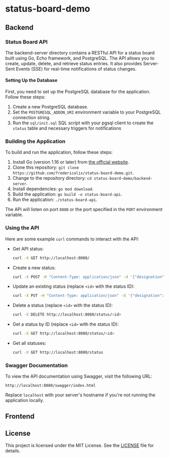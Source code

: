 # status-board-demo

## Backend
### Status Board API

The backend-server directory contains a RESTful API for a status board built using Go, Echo framework, and PostgreSQL.
The API allows you to create, update, delete, and retrieve status entries. 
It also provides Server-Sent Events (SSE) for real-time notifications of status changes.

#### Setting Up the Database

First, you need to set up the PostgreSQL database for the application. Follow these steps:

1. Create a new PostgreSQL database.
2. Set the `POSTGRESQL_ADDON_URI` environment variable to your PostgreSQL connection string.
3. Run the `sql/init.sql` SQL script with your pgsql client to create the `status` table and necessary triggers for notifications

### Building the Application

To build and run the application, follow these steps:

1. Install Go (version 1.16 or later) from [the official website](https://golang.org/dl/).
2. Clone this repository: `git clone https://github.com/fredericalix/status-board-demo.git`.
3. Change to the repository directory: `cd status-board-demo/backend-server`.
4. Install dependencies: `go mod download`.
5. Build the application: `go build -o status-board-api`.
6. Run the application: `./status-board-api`.

The API will listen on port `8080` or the port specified in the `PORT` environment variable.

### Using the API

Here are some example `curl` commands to interact with the API:

- Get API status:

  ```sh
  curl -X GET http://localhost:8080/
  ```

- Create a new status:

  ```sh
  curl -X POST -H "Content-Type: application/json" -d '{"designation": "Sample Status", "state": "Active"}' http://localhost:8080/status
  ```

- Update an existing status (replace `<id>` with the status ID):

  ```sh
  curl -X PUT -H "Content-Type: application/json" -d '{"designation": "Updated Status", "state": "Inactive"}' http://localhost:8080/status/<id>
  ```

- Delete a status (replace `<id>` with the status ID):

  ```sh
  curl -X DELETE http://localhost:8080/status/<id>
  ```

- Get a status by ID (replace `<id>` with the status ID):

  ```sh
  curl -X GET http://localhost:8080/status/<id>
  ```

- Get all statuses:

  ```sh
  curl -X GET http://localhost:8080/status
  ```

### Swagger Documentation

To view the API documentation using Swagger, visit the following URL:

```
http://localhost:8080/swagger/index.html
```

Replace `localhost` with your server's hostname if you're not running the application locally.

## Frontend

<TODO>

## License

This project is licensed under the MIT License. See the [LICENSE](LICENSE) file for details.
